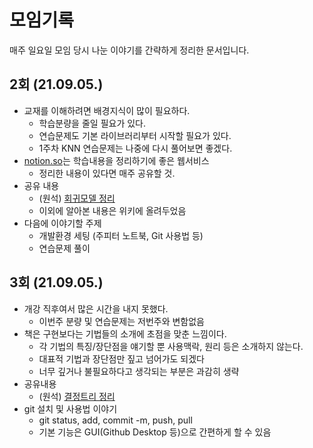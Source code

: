 # 모임기록
매주 일요일 모임 당시 나눈 이야기를 간략하게 정리한 문서입니다.

## 2회 (21.09.05.)
  * 교재를 이해하려면 배경지식이 많이 필요하다.
    * 학습분량을 줄일 필요가 있다.
    * 연습문제도 기본 라이브러리부터 시작할 필요가 있다.
    * 1주차 KNN 연습문제는 나중에 다시 풀어보면 좋겠다.
  * [notion.so](https://www.notion.so/)는 학습내용을 정리하기에 좋은 웹서비스
    * 정리한 내용이 있다면 매주 공유할 것.
  * 공유 내용
    * (원석) [회귀모델 정리](https://flower-dove-ecc.notion.site/Regression-29bdb2f53a5740df8729b6cbfa98e751)
    * 이외에 알아본 내용은 위키에 올려두었음
  * 다음에 이야기할 주제
    * 개발환경 세팅 (주피터 노트북, Git 사용법 등)
    * 연습문제 풀이

## 3회 (21.09.05.)
  * 개강 직후여서 많은 시간을 내지 못했다.
     * 이번주 분량 및 연습문제는 저번주와 변함없음
  * 책은 구현보다는 기법들의 소개에 초점을 맞춘 느낌이다.
     * 각 기법의 특징/장단점을 얘기할 뿐 사용맥락, 원리 등은 소개하지 않는다.
     * 대표적 기법과 장단점만 짚고 넘어가도 되겠다
     * 너무 깊거나 불필요하다고 생각되는 부분은 과감히 생략
  * 공유내용
     * (원석) [결정트리 정리](https://flower-dove-ecc.notion.site/Decision-Tree-826f4f0fed8c4794ac3a335452a8d3c7)
  * git 설치 및 사용법 이야기
     * git status, add, commit -m, push, pull
     * 기본 기능은 GUI(Github Desktop 등)으로 간편하게 할 수 있음

